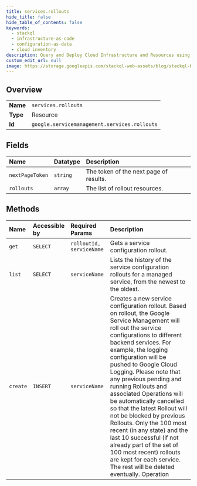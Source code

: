 ```yaml
---
title: services.rollouts
hide_title: false
hide_table_of_contents: false
keywords:
  - stackql
  - infrastructure-as-code
  - configuration-as-data
  - cloud inventory
description: Query and Deploy Cloud Infrastructure and Resources using SQL
custom_edit_url: null
image: https://storage.googleapis.com/stackql-web-assets/blog/stackql-blog-post-featured-image.png
---
```

  
    

## Overview
<table><tbody>
<tr><td><b>Name</b></td><td><code>services.rollouts</code></td></tr>
<tr><td><b>Type</b></td><td>Resource</td></tr>
<tr><td><b>Id</b></td><td><code>google.servicemanagement.services.rollouts</code></td></tr>
</tbody></table>

## Fields
| Name | Datatype | Description |
|:-----|:---------|:------------|
| `nextPageToken` | `string` | The token of the next page of results. |
| `rollouts` | `array` | The list of rollout resources. |
## Methods
| Name | Accessible by | Required Params | Description |
|:-----|:--------------|:----------------|:------------|
| `get` | `SELECT` | `rolloutId, serviceName` | Gets a service configuration rollout. |
| `list` | `SELECT` | `serviceName` | Lists the history of the service configuration rollouts for a managed service, from the newest to the oldest. |
| `create` | `INSERT` | `serviceName` | Creates a new service configuration rollout. Based on rollout, the Google Service Management will roll out the service configurations to different backend services. For example, the logging configuration will be pushed to Google Cloud Logging. Please note that any previous pending and running Rollouts and associated Operations will be automatically cancelled so that the latest Rollout will not be blocked by previous Rollouts. Only the 100 most recent (in any state) and the last 10 successful (if not already part of the set of 100 most recent) rollouts are kept for each service. The rest will be deleted eventually. Operation |
